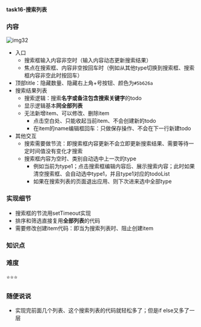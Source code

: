**task16-搜索列表**

### 内容

![img32](https://raw.github.com/nppp1990/easy-todo/master/doc/img/img32.png)

- 入口
  - 搜索框输入内容非空时（输入内容动态更新搜索结果）
  - 焦点在搜索框、内容非空按回车时（例如从其他type切换到搜索框、搜索框内容非空此时按回车）
- 顶部title：隐藏数量、隐藏右上角+号按钮、颜色为`#5b626a`
- 搜索结果列表
  - 搜索逻辑：搜索**名字或备注包含搜索关键字**的todo
  - 显示逻辑基本**同全部列表**
  - 无法新增item、可以修改、删除item
    - 点击空白处、只能收起当前item、不会创建新的todo
    - 在item的name编辑框回车：只做保存操作、不会在下一行新建todo
- 其他交互
  - 搜索需要做节流：即搜索框内容更新不会立即更新搜索结果、需要等待一定时间值没有变化才搜索
  - 搜索框内容为空时、类别自动选中上一次的type
    - 例如当前为type1；点击搜索框编辑内容后、展示搜索内容；此时如果清空搜索框、会自动选中type1，并且type1对应的todoList
    - 如果在搜索列表的页面退出应用、则下次进来选中全部type

### 实现细节

- 搜索框的节流用setTimeout实现
- 排序和筛选直接复用**全部列表**的代码
- 需要修改创建item代码：即当为搜索列表时、阻止创建item

### 知识点

### 难度

⭐️⭐️⭐️

### 随便说说

- 实现完前面几个列表、这个搜索列表的代码就轻松多了；但是if else又多了一层